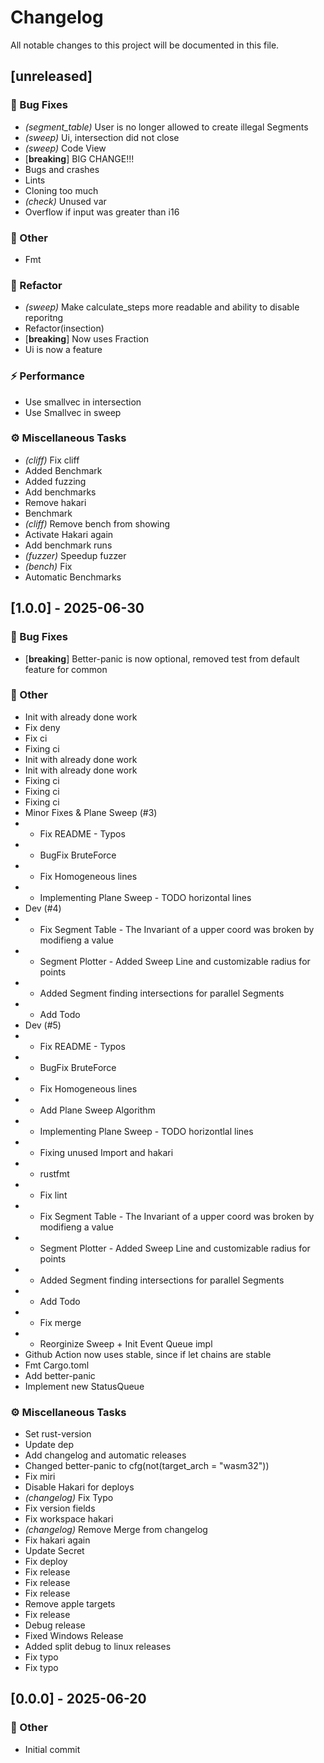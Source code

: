 # Changelog

All notable changes to this project will be documented in this file.

## [unreleased]

### 🐛 Bug Fixes

- *(segment_table)* User is no longer allowed to create illegal Segments
- *(sweep)* Ui, intersection did not close
- *(sweep)* Code View
- [**breaking**] BIG CHANGE!!!
- Bugs and crashes
- Lints
- Cloning too much
- *(check)* Unused var
- Overflow if input was greater than i16

### 💼 Other

- Fmt

### 🚜 Refactor

- *(sweep)* Make calculate_steps more readable and ability to disable reporitng
- Refactor(insection)
- [**breaking**] Now uses Fraction
- Ui is now a feature

### ⚡ Performance

- Use smallvec in intersection
- Use Smallvec in sweep

### ⚙️ Miscellaneous Tasks

- *(cliff)* Fix cliff
- Added Benchmark
- Added fuzzing
- Add benchmarks
- Remove hakari
- Benchmark
- *(cliff)* Remove bench from showing
- Activate Hakari again
- Add benchmark runs
- *(fuzzer)* Speedup fuzzer
- *(bench)* Fix
- Automatic Benchmarks

## [1.0.0] - 2025-06-30

### 🐛 Bug Fixes

- [**breaking**] Better-panic is now optional, removed test from default feature for common

### 💼 Other

- Init with already done work
- Fix deny
- Fix ci
- Fixing ci
- Init with already done work
- Init with already done work
- Fixing ci
- Fixing ci
- Fixing ci
- Minor Fixes & Plane Sweep (#3)
- * Fix README - Typos
- * BugFix BruteForce
- * Fix Homogeneous lines
- * Implementing Plane Sweep - TODO horizontal lines
- Dev (#4)
- * Fix Segment Table - The Invariant of a upper coord was broken by modifieng a value
- * Segment Plotter - Added Sweep Line and customizable radius for points
- * Added Segment finding intersections for parallel Segments
- * Add Todo
- Dev (#5)
- * Fix README - Typos
- * BugFix BruteForce
- * Fix Homogeneous lines
- * Add Plane Sweep Algorithm
- * Implementing Plane Sweep - TODO horizontlal lines
- * Fixing unused Import and hakari
- * rustfmt
- * Fix lint
- * Fix Segment Table - The Invariant of a upper coord was broken by modifieng a value
- * Segment Plotter - Added Sweep Line and customizable radius for points
- * Added Segment finding intersections for parallel Segments
- * Add Todo
- * Fix merge
- * Reorginize Sweep + Init Event Queue impl
- Github Action now uses stable, since if let chains are stable
- Fmt Cargo.toml
- Add better-panic
- Implement new StatusQueue

### ⚙️ Miscellaneous Tasks

- Set rust-version
- Update dep
- Add changelog and automatic releases
- Changed better-panic to  cfg(not(target_arch = "wasm32"))
- Fix miri
- Disable Hakari for deploys
- *(changelog)* Fix Typo
- Fix version fields
- Fix workspace hakari
- *(changelog)* Remove Merge from changelog
- Fix hakari again
- Update Secret
- Fix deploy
- Fix release
- Fix release
- Fix release
- Remove apple targets
- Fix release
- Debug release
- Fixed Windows Release
- Added split debug to linux releases
- Fix typo
- Fix typo

## [0.0.0] - 2025-06-20

### 💼 Other

- Initial commit

<!-- generated by git-cliff -->
